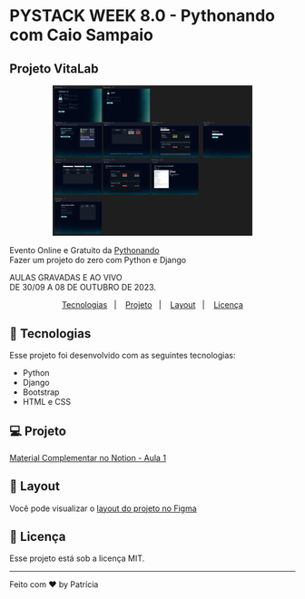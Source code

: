 # PYSTACK WEEK 8.0 - Pythonando com Caio Sampaio

## Projeto VitaLab

<p align="center">
    <img src="templates/static/geral/img/preview.jpg" width= "70%">  
</p>

Evento Online e Gratuito da [Pythonando](https://pythonando.com.br/psw/evento/)  
Fazer um projeto do zero com Python e Django
  
AULAS GRAVADAS E AO VIVO  
DE 30/09 A 08 DE OUTUBRO DE 2023.


<p align="center">
  <a href="#-tecnologias">Tecnologias</a>&nbsp;&nbsp;&nbsp;|&nbsp;&nbsp;&nbsp;
  <a href="#-projeto">Projeto</a>&nbsp;&nbsp;&nbsp;|&nbsp;&nbsp;&nbsp;
  <a href="#-layout">Layout</a>&nbsp;&nbsp;&nbsp;|&nbsp;&nbsp;&nbsp;
  <a href="#memo-licença">Licença</a>
</p>

## 🚀 Tecnologias  

Esse projeto foi desenvolvido com as seguintes tecnologias:  

- Python
- Django
- Bootstrap
- HTML e CSS

## 💻 Projeto  

[Material Complementar no Notion - Aula 1](https://grizzly-amaranthus-f6a.notion.site/PSW-8-0-Aula-1-c5f28c09c09f4493ad20911f984e4fc8)  

## 🔖 Layout

Você pode visualizar o [layout do projeto no Figma](https://www.figma.com/file/FzqXqJXe5a8LWcq7LxISHN/Untitled?type=design&node-id=0-1&mode=design&t=LO7jO7shOtADB4oM-0)  

## :memo: Licença

Esse projeto está sob a licença MIT.

---

Feito com ♥ by Patrícia


